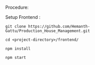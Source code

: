 Procedure:

Setup Frontend :

```
git clone https://github.com/Hemanth-Gattu/Production_House_Management.git

cd <project-directory>/frontend/

npm install

npm start

```

